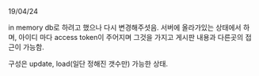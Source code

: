 19/04/24

in memory db로 하려고 했으나 다시 변경해주셧음.
서버에 올라가있는 상태에서 하며, 아이디 마다 access token이 주어지며 그것을 가지고 게시판 내용과 다른곳의 접근이 가능함.

구성은 update, load(일단 정해진 갯수만) 가능한 상태.
